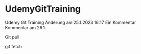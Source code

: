# UdemyGitTraining
Udemy Git Training
Änderung am 25.1.2023 16:17
Ein Kommentar
Kommentar am 26.1.


Git pull

git fetch
